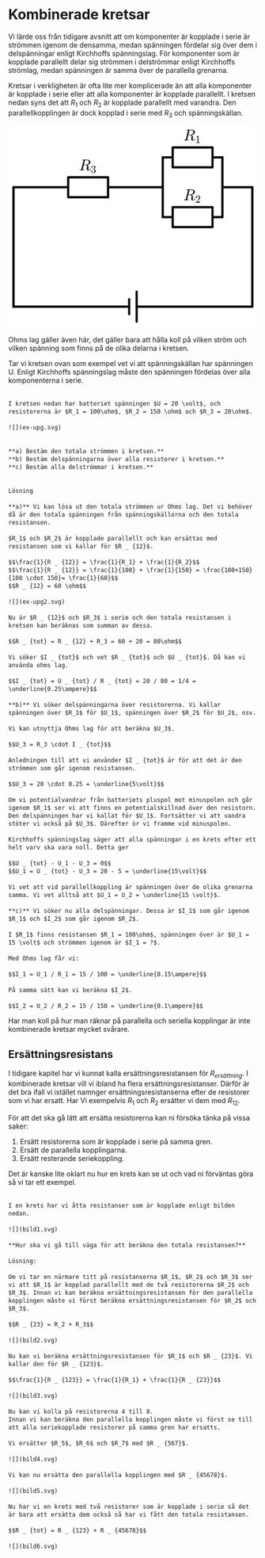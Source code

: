# Kombinerade kretsar
Vi lärde oss från tidigare avsnitt att om komponenter är kopplade i serie är strömmen igenom de densamma, medan spänningen fördelar sig över dem i delspänningar enligt Kirchhoffs spänningslag. För komponenter som är kopplade parallellt delar sig strömmen i delströmmar enligt Kirchhoffs strömlag, medan spänningen är samma över de parallella grenarna.

Kretsar i verkligheten är ofta lite mer komplicerade än att alla komponenter är kopplade i serie eller att alla komponenter är kopplade parallellt. I kretsen nedan syns det att $R_1$ och $R_2$ är kopplade parallellt med varandra. Den parallellkopplingen är dock kopplad i serie med $R_3$ och spänningskällan.

![](kom-krets.svg)

Ohms lag gäller även här, det gäller bara att hålla koll på vilken ström och vilken spänning som finns på de olika delarna i kretsen.

Tar vi kretsen ovan som exempel vet vi att spänningskällan har spänningen U. Enligt Kirchhoffs spänningslag måste den spänningen fördelas över alla komponenterna i serie. 

```admonish example title="Exempel: Kombinerad krets"

I kretsen nedan har batteriet spänningen $U = 20 \volt$, och resistorerna är $R_1 = 100\ohm$, $R_2 = 150 \ohm$ och $R_3 = 20\ohm$. 

![](ex-upg.svg)


**a) Bestäm den totala strömmen i kretsen.**  
**b) Bestäm delspänningarna över alla resistorer i kretsen.**  
**c) Bestäm alla delströmmar i kretsen.**


Lösning

**a)** Vi kan lösa ut den totala strömmen ur Ohms lag. Det vi behöver då är den totala spänningen från spänningskällorna och den totala resistansen. 

$R_1$ och $R_2$ är kopplade parallellt och kan ersättas med resistansen som vi kallar för $R _ {12}$. 

$$\frac{1}{R _ {12}} = \frac{1}{R_1} + \frac{1}{R_2}$$
$$\frac{1}{R _ {12}} = \frac{1}{100} + \frac{1}{150} = \frac{100+150}{100 \cdot 150}= \frac{1}{60}$$
$$R _ {12} = 60 \ohm$$

![](ex-upg2.svg)

Nu är $R _ {12}$ och $R_3$ i serie och den totala resistansen i kretsen kan beräknas som summan av dessa. 

$$R _ {tot} = R _ {12} + R_3 = 60 + 20 = 80\ohm$$

Vi söker $I _ {tot}$ och vet $R _ {tot}$ och $U _ {tot}$. Då kan vi använda ohms lag.

$$I _ {tot} = U _ {tot} / R _ {tot} = 20 / 80 = 1/4 = \underline{0.25\ampere}$$ 

**b)** Vi söker delspänningarna över resistorerna. Vi kallar spänningen över $R_1$ för $U_1$, spänningen över $R_2$ för $U_2$, osv.

Vi kan utnyttja Ohms lag för att beräkna $U_3$.

$$U_3 = R_3 \cdot I _ {tot}$$

Anledningen till att vi använder $I _ {tot}$ är för att det är den strömmen som går igenom resistansen. 

$$U_3 = 20 \cdot 0.25 = \underline{5\volt}$$

Om vi potentialvandrar från batteriets pluspol mot minuspolen och går igenom $R_1$ ser vi att finns en potentialskillnad över den resistorn. Den delspänningen har vi kallat för $U_1$. Fortsätter vi att vandra stöter vi också på $U_3$. Därefter ör vi framme vid minuspolen.

Kirchhoffs spänningslag säger att alla spänningar i en krets efter ett helt varv ska vara noll. Detta ger

$$U _ {tot} - U_1 - U_3 = 0$$
$$U_1 = U _ {tot} - U_3 = 20 - 5 = \underline{15\volt}$$

Vi vet att vid parallellkoppling är spänningen över de olika grenarna samma. Vi vet alltså att $U_1 = U_2 = \underline{15 \volt}$.

**c)** Vi söker nu alla delspänningar. Dessa är $I_1$ som går igenom $R_1$ och $I_2$ som går igenom $R_2$.

I $R_1$ finns resistansen $R_1 = 100\ohm$, spänningen över är $U_1 = 15 \volt$ och strömmen igenom är $I_1 = ?$.

Med Ohms lag får vi:

$$I_1 = U_1 / R_1 = 15 / 100 = \underline{0.15\ampere}$$

På samma sätt kan vi beräkna $I_2$.

$$I_2 = U_2 / R_2 = 15 / 150 = \underline{0.1\ampere}$$

```

Har man koll på hur man räknar på parallella och seriella kopplingar är inte kombinerade kretsar mycket svårare.

## Ersättningsresistans
I tidigare kapitel har vi kunnat kalla ersättningsresistansen för $R _ {ersättning}$. I kombinerade kretsar vill vi ibland ha flera ersättningsresistanser. Därför är det bra ifall vi istället namnger ersättningsresistanserna efter de resistorer som vi har ersatt. Har Vi exempelvis $R_1$ och $R_2$ ersätter vi dem med $R _ {12}$.

För att det ska gå lätt att ersätta resistorerna kan ni försöka tänka på vissa saker:
1. Ersätt resistorerna som är kopplade i serie på samma gren.
2. Ersätt de parallella kopplingarna.
3. Ersätt resterande seriekoppling.

Det är kanske lite oklart nu hur en krets kan se ut och vad ni förväntas göra så vi tar ett exempel.

```admonish example title="Ersättningsresistanser"

I en krets har vi åtta resistanser som är kopplade enligt bilden nedan.

![](bild1.svg)

**Hur ska vi gå till väga för att beräkna den totala resistansen?**

Lösning:

Om vi tar en närmare titt på resistanserna $R_1$, $R_2$ och $R_3$ ser vi att $R_1$ är kopplad parallellt med de två resistorerna $R_2$ och $R_3$. Innan vi kan beräkna ersättningsresistansen för den parallella kopplingen måste vi först beräkna ersättningsresistansen för $R_2$ och $R_3$.

$$R _ {23} = R_2 + R_3$$

![](bild2.svg)

Nu kan vi beräkna ersättningsresistansen för $R_1$ och $R _ {23}$. Vi kallar den för $R _ {123}$.

$$\frac{1}{R _ {123}} = \frac{1}{R_1} + \frac{1}{R _ {23}}$$

![](bild3.svg)

Nu kan vi kolla på resistorerna 4 till 8. 
Innan vi kan beräkna den parallella kopplingen måste vi först se till att alla seriekopplade resistorer på samma gren har ersatts. 

Vi ersätter $R_5$, $R_6$ och $R_7$ med $R _ {567}$.

![](bild4.svg)

Vi kan nu ersätta den parallella kopplingen med $R _ {45678}$.

![](bild5.svg)

Nu har vi en krets med två resistorer som är kopplade i serie så det är bara att ersätta dem också så har vi fått den totala resistansen.

$$R _ {tot} = R _ {123} + R _ {45678}$$

![](bild6.svg)

```